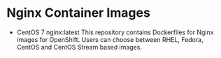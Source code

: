 # Nginx Container Images
* CentOS 7 nginx:latest
   This repository contains Dockerfiles for Nginx images for OpenShift. Users can choose between RHEL, Fedora, CentOS and CentOS Stream based images.

